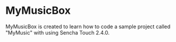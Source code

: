 MyMusicBox
==========

MyMusicBox is created to learn how to code a sample project called "MyMusic" with using Sencha Touch 2.4.0.
